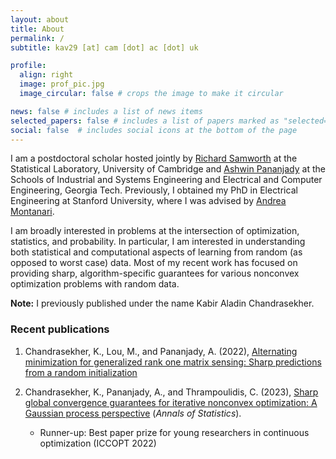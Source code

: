 ```yaml
---
layout: about
title: About
permalink: /
subtitle: kav29 [at] cam [dot] ac [dot] uk 

profile:
  align: right 
  image: prof_pic.jpg
  image_circular: false # crops the image to make it circular

news: false # includes a list of news items
selected_papers: false # includes a list of papers marked as "selected={true}"
social: false  # includes social icons at the bottom of the page
---
```

I am a postdoctoral scholar hosted jointly by [Richard Samworth](https://www.statslab.cam.ac.uk/~rjs57/) at the Statistical Laboratory, University of Cambridge and [Ashwin Pananjady](https://sites.gatech.edu/ashwin-pananjady/) at the Schools of Industrial and Systems Engineering and Electrical and Computer Engineering, Georgia Tech.  Previously, I obtained my PhD in Electrical Engineering at Stanford University, where I was advised by [Andrea Montanari](https://web.stanford.edu/~montanar/).  

I am broadly interested in problems at the intersection of optimization, statistics, and probability.  In particular, I am interested in understanding both statistical and computational aspects of learning from random (as opposed to worst case) data.  Most of my recent work has focused on providing sharp, algorithm-specific guarantees for various nonconvex optimization problems with random data.

<strong>Note:</strong> I previously published under the name Kabir Aladin Chandrasekher. 


### Recent publications
1. Chandrasekher, K., Lou, M., and Pananjady, A. (2022), [Alternating minimization for generalized rank one matrix sensing: Sharp predictions from a random initialization](https://arxiv.org/abs/2207.09660)

2. Chandrasekher, K., Pananjady, A., and Thrampoulidis, C. (2023), [Sharp global convergence guarantees for iterative nonconvex optimization: A Gaussian process perspective](https://arxiv.org/abs/2109.09859) (<em>Annals of Statistics</em>).
    - Runner-up: Best paper prize for young researchers in continuous
      optimization (ICCOPT 2022)
